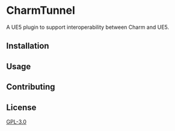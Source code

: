 # CharmTunnel
A UE5 plugin to support interoperability between Charm and UE5.

## Installation



## Usage


## Contributing



## License

[GPL-3.0](https://choosealicense.com/licenses/gpl-3.0/)